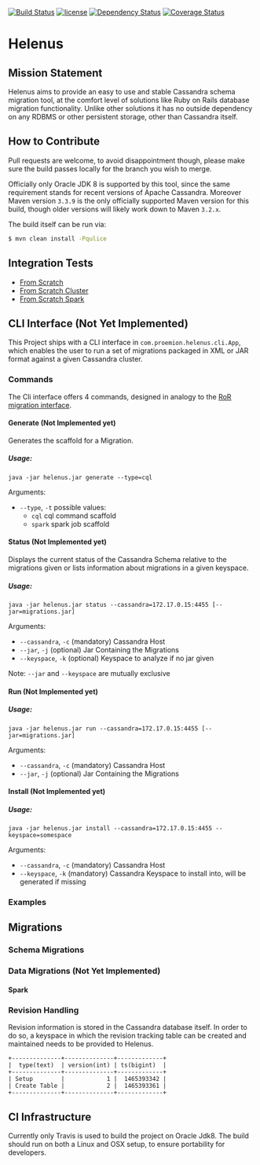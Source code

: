 [![Build Status](https://travis-ci.org/Proemion/Helenus.svg?branch=master)](https://travis-ci.org/Proemion/Helenus)
[![license](https://img.shields.io/github/license/mashape/apistatus.svg?maxAge=2592000)]()
[![Dependency Status](https://www.versioneye.com/user/projects/57518e987757a00041b3a144/badge.svg?style=flat)](https://www.versioneye.com/user/projects/57518e987757a00041b3a144)
[![Coverage Status](https://coveralls.io/repos/github/Proemion/Helenus/badge.svg?branch=master)](https://coveralls.io/github/Proemion/Helenus?branch=master)

# Helenus

## Mission Statement

Helenus aims to provide an easy to use and stable Cassandra schema migration
tool, at the comfort level of solutions like Ruby on Rails database migration
functionality. 
Unlike other solutions it has no outside dependency on any RDBMS or other persistent
storage, other than Cassandra itself.

## How to Contribute

Pull requests are welcome, to avoid disappointment though, please make sure
the build passes locally for the branch you wish to merge.

Officially only Oracle JDK 8 is supported by this tool, since the same requirement stands
for recent versions of Apache Cassandra.
Moreover Maven version `3.3.9` is the only officially supported Maven version for
this build, though older versions will likely work down to Maven `3.2.x`.

The build itself can be run via:

```sh
$ mvn clean install -Pqulice
```

## Integration Tests

* [From Scratch](https://github.com/Proemion/Helenus/blob/master/src/it/from-scratch)
* [From Scratch Cluster](https://github.com/Proemion/Helenus/blob/master/src/it/from-scratch-cluster)
* [From Scratch Spark](https://github.com/Proemion/Helenus/blob/master/src/it/from-scratch-spark)

## CLI Interface (Not Yet Implemented)

This Project ships with a CLI interface in `com.proemion.helenus.cli.App`,
which enables the user to run a set of migrations packaged in XML or JAR
format against a given Cassandra cluster.

### Commands

The Cli interface offers 4 commands, designed in analogy to the 
[RoR migration interface](http://edgeguides.rubyonrails.org/active_record_migrations.html).

#### Generate (Not Implemented yet)

Generates the scaffold for a Migration.

##### Usage:

`java -jar helenus.jar generate --type=cql`

Arguments:

* `--type`, `-t` possible values:
  * `cql` cql command scaffold
  * `spark` spark job scaffold

#### Status (Not Implemented yet)

Displays the current status of the Cassandra Schema relative to the
migrations given or lists information about migrations in a given keyspace.

##### Usage:

`java -jar helenus.jar status --cassandra=172.17.0.15:4455 [--jar=migrations.jar]`

Arguments:

* `--cassandra`, `-c` (mandatory) Cassandra Host
* `--jar`, `-j` (optional) Jar Containing the Migrations
* `--keyspace`, `-k` (optional) Keyspace to analyze if no jar given

Note: `--jar` and `--keyspace` are mutually exclusive

#### Run (Not Implemented yet)

##### Usage:

`java -jar helenus.jar run --cassandra=172.17.0.15:4455 [--jar=migrations.jar]`

Arguments:

* `--cassandra`, `-c` (mandatory) Cassandra Host
* `--jar`, `-j` (optional) Jar Containing the Migrations

#### Install (Not Implemented yet)

##### Usage:

`java -jar helenus.jar install --cassandra=172.17.0.15:4455 --keyspace=somespace`

Arguments:

* `--cassandra`, `-c` (mandatory) Cassandra Host
* `--keyspace`, `-k` (mandatory) Cassandra Keyspace to install into, will be generated if missing

### Examples

## Migrations

### Schema Migrations

### Data Migrations (Not Yet Implemented)

#### Spark

### Revision Handling

Revision information is stored in the Cassandra database itself.
In order to do so, a keyspace in which the revision tracking table
can be created and maintained needs to be provided to Helenus.
```
+--------------+--------------+-------------+
|  type(text)  | version(int) | ts(bigint)  |
+--------------+--------------+-------------+
| Setup        |            1 |  1465393342 |
| Create Table |            2 |  1465393361 |
+--------------+--------------+-------------+
```

## CI Infrastructure

Currently only Travis is used to build the project on Oracle Jdk8.
The build should run on both a Linux and OSX setup, to ensure portability
for developers.
